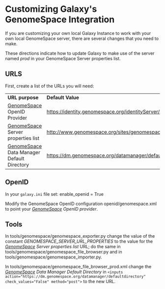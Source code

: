 # Customizing Galaxy's GenomeSpace Integration

If you are customizing your own local Galaxy Instance to work with your own local GenomeSpace server, there are several changes that you need to make.

These directions indicate how to update Galaxy to make use of the server named *prod* in your GenomeSpace Server properties list.

## URLS

First, create a list of the URLs you will need:

<table>
  <tr>
    <td> <strong>URL purpose</strong></td>
    <td> <strong>Default Value</strong></td>
  </tr>
  <tr>
    <td> <a href="/src/GenomeSpace/index.md">GenomeSpace</a> OpenID Provider</td>
    <td> <a href='https://identity.genomespace.org/identityServer/xrd.jsp'>https://identity.genomespace.org/identityServer/xrd.jsp</a></td>
  </tr>
  <tr>
    <td> <a href="/src/GenomeSpace/index.md">GenomeSpace</a> Server properties list</td>
    <td> <a href='http://www.genomespace.org/sites/genomespacefiles/config/serverurl.properties'>http://www.genomespace.org/sites/genomespacefiles/config/serverurl.properties</a></td>
  </tr>
  <tr>
    <td> <a href="/src/GenomeSpace/index.md">GenomeSpace</a> Data Manager Default Directory</td>
    <td> <a href='https://dm.genomespace.org/datamanager/defaultdirectory'>https://dm.genomespace.org/datamanager/defaultdirectory</a></td>
  </tr>
</table>


## OpenID

In your `galaxy.ini` file set: enable_openid = True

Modify the GenomeSpace OpenID configuration openid/genomespace.xml to point your *[GenomeSpace](/src/GenomeSpace/index.md) OpenID provider*.

## Tools

In tools/genomespace/genomespace_exporter.py change the value of the constant *GENOMESPACE_SERVER_URL_PROPERTIES* to the value for the *[GenomeSpace](/src/GenomeSpace/index.md) Server properties list* URL; do the same in tools/genomespace/genomespace_file_browser.py and in tools/genomespace/genomespace_importer.py.

In tools/genomespace/genomespace_file_browser_prod.xml change the *[GenomeSpace](/src/GenomeSpace/index.md) Data Manager Default Directory* in `<inputs action="https://dm.genomespace.org/datamanager/defaultdirectory" check_values="False" method="post">` to the new URL.
